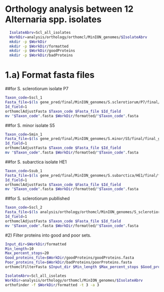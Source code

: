 # Orthology analysis between 12 Alternaria spp. isolates

```bash
  IsolateAbrv=Scl_all_isolates
  WorkDir=analysis/orthology/orthomcl/MinION_genomes/$IsolateAbrv
  mkdir -p $WorkDir
  mkdir -p $WorkDir/formatted
  mkdir -p $WorkDir/goodProteins
  mkdir -p $WorkDir/badProteins  
```

# 1.a) Format fasta files

##for S. sclerotiorum isolate P7
```bash
Taxon_code=Sscl_1
Fasta_file=$(ls gene_pred/final/MinION_genomes/S.sclerotiorum/P7/final/final_genes_appended_renamed.pep.fasta)
Id_field=1
orthomclAdjustFasta $Taxon_code $Fasta_file $Id_field
mv "$Taxon_code".fasta $WorkDir/formatted/"$Taxon_code".fasta
```

##for S. minor isolate S5
```bash
Taxon_code=Smin_1
Fasta_file=$(ls gene_pred/final/MinION_genomes/S.minor/S5/final/final_genes_appended_renamed.pep.fasta)
Id_field=1
orthomclAdjustFasta $Taxon_code $Fasta_file $Id_field
mv "$Taxon_code".fasta $WorkDir/formatted/"$Taxon_code".fasta
```

##for S. subarctica isolate HE1
```bash
Taxon_code=Ssub_1
Fasta_file=$(ls gene_pred/final/MinION_genomes/S.subarctica/HE1/final/final_genes_appended_renamed.pep.fasta)
Id_field=1
orthomclAdjustFasta $Taxon_code $Fasta_file $Id_field
mv "$Taxon_code".fasta $WorkDir/formatted/"$Taxon_code".fasta
```

##for S. sclerotiorum publlished
```bash
Taxon_code=Sscl_2
Fasta_file=$(ls analysis/orthology/orthomcl/MinION_genomes/S_sclerotiorum_1980_edit.fasta)
Id_field=1
orthomclAdjustFasta $Taxon_code $Fasta_file $Id_field
mv "$Taxon_code".fasta $WorkDir/formatted/"$Taxon_code".fasta
```

#2) Filter proteins into good and poor sets.
```bash
Input_dir=$WorkDir/formatted
Min_length=10
Max_percent_stops=20
Good_proteins_file=$WorkDir/goodProteins/goodProteins.fasta
Poor_proteins_file=$WorkDir/badProteins/poorProteins.fasta
orthomclFilterFasta $Input_dir $Min_length $Max_percent_stops $Good_proteins_file $Poor_proteins_file
```

```bash
IsolateAbrv=Scl_all_isolates
WorkDir=analysis/orthology/orthomcl/MinION_genomes/$IsolateAbrv
orthofinder -f $WorkDir/formatted -t 3 -a 3
```
